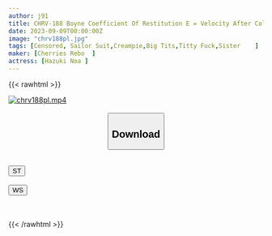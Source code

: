 ```yaml
---
author: j91
title: CHRV-188 Boyne Coefficient Of Restitution E = Velocity After Collision/velocity Before Collision > 1 My Little Sister's Huge Rubber Balls Are Worth Seeing! Short-sleeved Sailor Uniform Vaginal Cum Shot! J Cup 105cm Harunyan
date: 2023-09-09T00:00:00Z
image: "chrv188pl.jpg"
tags: [Censored, Sailor Suit,Creampie,Big Tits,Titty Fuck,Sister	]
maker: [Cherries Rebo  ]
actress: [Hazuki Noa ]
---
```



{{< rawhtml >}}

<div class="video" data-videoid="WyZ2DdJ6WMSbZjY">
    <a href="javascript:;">
        <img src="https://my.j91.asia/posts/chrv188pl/chrv188pl.jpg" width="WIDTH" height="HEIGHT" alt="chrv188pl.mp4" loading="lazy">
    </a>
</div>

<script type="text/javascript" src="https://j91.asia/asset/on-demand-st.js"></script>

<br>
  <link rel="stylesheet" href="https://j91.asia/asset/bs5.css">
  
  <center>
  <button class="btn btn-primary" type="button" data-bs-toggle="collapse" data-bs-target=".multi-collapse" aria-expanded="false" aria-controls="multiCollapseExample1 multiCollapseExample2"><h2>Download</h2></button></center>
</p>
<div class="row">
  <div class="col">
    <div class="collapse multi-collapse" id="multiCollapseExample1">
      <div class="card card-body">
	      	      <br>
<div class="buttons">  
<a href="https://streamtape.to/v/WyZ2DdJ6WMSbZjY"><button class="btn-hover color-3"><i class="fa fa-download"></i> ST</button></a></div>
    </div>
  </div>
</div>
  <div class="col">
    <div class="collapse multi-collapse" id="multiCollapseExample2">
      <div class="card card-body">
	      <br>
<div class="buttons">
    <a href="https://wolfstream.tv/ap67aij6ylb6"><button class="btn-hover color-9"><i class="fa fa-download"></i> WS</button></a></div>
<br><br>
      </div>
    </div>
  </div>
</div>

{{< /rawhtml >}}